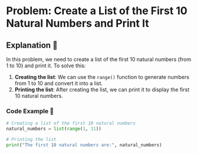 # Problem: Create a List of the First 10 Natural Numbers and Print It

## **Explanation** 🧠

In this problem, we need to create a list of the first 10 natural numbers (from 1 to 10) and print it. To solve this:

1. **Creating the list**: We can use the `range()` function to generate numbers from 1 to 10 and convert it into a list.
2. **Printing the list**: After creating the list, we can print it to display the first 10 natural numbers.

### **Code Example** 📜

```python
# Creating a list of the first 10 natural numbers
natural_numbers = list(range(1, 11))

# Printing the list
print("The first 10 natural numbers are:", natural_numbers)
